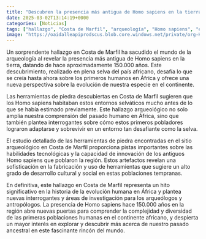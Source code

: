 ```yaml
---
title: "Descubren la presencia más antigua de Homo sapiens en la tierra - 150.000 años atrás"
date: 2025-03-02T13:14:19+0000
categories: [Noticias]
tags: ["hallazgo", "Costa de Marfil", "arqueología", "Homo sapiens", "evolución", "herramientas de piedra", "pobladores", "adaptarse", "selva", "habilidades tecnológicas", "innovación", "desarrollo cultural", "evolución humana", "antropólogos."]
image: "https://oaidalleapiprodscus.blob.core.windows.net/private/org-HKmKxpuNw3Y88lm4EBrIPq0n/user-ZwiCXOggLL8ZNNKE2g7rXFmV/img-OTgVFptwo3So7PSgX8qtwQv3.png?st=2025-03-02T12%3A14%3A19Z&se=2025-03-02T14%3A14%3A19Z&sp=r&sv=2024-08-04&sr=b&rscd=inline&rsct=image/png&skoid=d505667d-d6c1-4a0a-bac7-5c84a87759f8&sktid=a48cca56-e6da-484e-a814-9c849652bcb3&skt=2025-03-01T23%3A03%3A29Z&ske=2025-03-02T23%3A03%3A29Z&sks=b&skv=2024-08-04&sig=10vAeSiN5S/U4HZ6Uduqu960siWsSMmVCqsytVzwhGQ%3D"
---
```


Un sorprendente hallazgo en Costa de Marfil ha sacudido el mundo de la arqueología al revelar la presencia más antigua de Homo sapiens en la tierra, datando de hace aproximadamente 150.000 años. Este descubrimiento, realizado en plena selva del país africano, desafía lo que se creía hasta ahora sobre los primeros humanos en África y ofrece una nueva perspectiva sobre la evolución de nuestra especie en el continente.

Las herramientas de piedra descubiertas en Costa de Marfil sugieren que los Homo sapiens habitaban estos entornos selváticos mucho antes de lo que se había estimado previamente. Este hallazgo arqueológico no solo amplía nuestra comprensión del pasado humano en África, sino que también plantea interrogantes sobre cómo estos primeros pobladores lograron adaptarse y sobrevivir en un entorno tan desafiante como la selva.

El estudio detallado de las herramientas de piedra encontradas en el sitio arqueológico en Costa de Marfil proporciona pistas importantes sobre las habilidades tecnológicas y la capacidad de innovación de los antiguos Homo sapiens que poblaron la región. Estos artefactos revelan una sofisticación en la fabricación y uso de herramientas que sugiere un alto grado de desarrollo cultural y social en estas poblaciones tempranas.

En definitiva, este hallazgo en Costa de Marfil representa un hito significativo en la historia de la evolución humana en África y plantea nuevas interrogantes y áreas de investigación para los arqueólogos y antropólogos. La presencia de Homo sapiens hace 150.000 años en la región abre nuevas puertas para comprender la complejidad y diversidad de las primeras poblaciones humanas en el continente africano, y despierta un mayor interés en explorar y descubrir más acerca de nuestro pasado ancestral en este fascinante rincón del mundo.
    